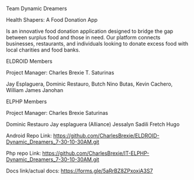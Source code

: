 Team Dynamic Dreamers

Health Shapers: A Food Donation App

Is an innovative food donation application designed to bridge the gap between surplus food and those in need. Our platform connects businesses, restaurants, and individuals looking to donate excess food with local charities and food banks.

ELDROID Members

Project Manager: Charles Brexie T. Saturinas

Jay Esplaguera,
Dominic Restauro,
Butch Nino Butas,
Kevin Cachero,
William James Janohan

ELPHP Members

Project Manager: Charles Brexie Saturinas

Dominic Restauro
Jay esplaguera (Alliance)
Jessalyn Sadili
Fretch Hugo

Android Repo Link: https://github.com/CharlesBrexie/ELDROID-Dynamic_Dreamers_7-30-10-30AM.git

Php repo Link: https://github.com/CharlesBrexie/IT-ELPHP-Dynamic_Dreamers_7-30-10-30AM.git

Docs link/actual docs: https://forms.gle/5aRrBZ8ZPxoxiA3S7
